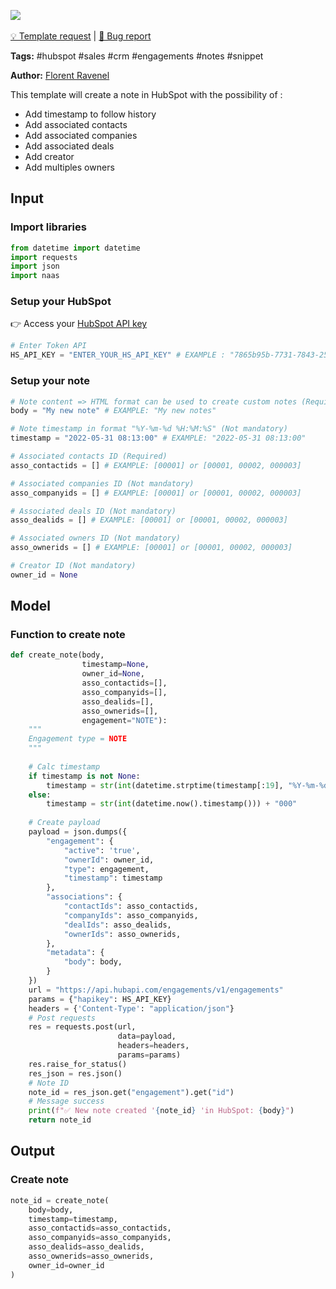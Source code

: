 <a href="https://app.naas.ai/user-redirect/naas/downloader?url=https://raw.githubusercontent.com/jupyter-naas/awesome-notebooks/master/HubSpot/HubSpot_Create_note.ipynb" target="_parent"><img src="https://naasai-public.s3.eu-west-3.amazonaws.com/open_in_naas.svg"/></a><br><br><a href="https://github.com/jupyter-naas/awesome-notebooks/issues/new?assignees=&labels=&template=template-request.md&title=Tool+-+Action+of+the+notebook+">💡 Template request</a> | <a href="https://github.com/jupyter-naas/awesome-notebooks/issues/new?assignees=&labels=&template=bug_report.md&title=">🚨 Bug report</a>

**Tags:** #hubspot #sales #crm #engagements #notes #snippet

**Author:** [Florent Ravenel](https://www.linkedin.com/in/florent-ravenel/)

This template will create a note in HubSpot with the possibility of :
- Add timestamp to follow history
- Add associated contacts
- Add associated companies
- Add associated deals
- Add creator
- Add multiples owners

## Input

### Import libraries


```python
from datetime import datetime
import requests
import json
import naas
```

### Setup your HubSpot
👉 Access your [HubSpot API key](https://knowledge.hubspot.com/integrations/how-do-i-get-my-hubspot-api-key)


```python
# Enter Token API
HS_API_KEY = "ENTER_YOUR_HS_API_KEY" # EXAMPLE : "7865b95b-7731-7843-2537-34284HSKHEZ"
```

### Setup your note


```python
# Note content => HTML format can be used to create custom notes (Required)
body = "My new note" # EXAMPLE: "My new notes"

# Note timestamp in format "%Y-%m-%d %H:%M:%S" (Not mandatory)
timestamp = "2022-05-31 08:13:00" # EXAMPLE: "2022-05-31 08:13:00"

# Associated contacts ID (Required)
asso_contactids = [] # EXAMPLE: [00001] or [00001, 00002, 000003]

# Associated companies ID (Not mandatory)
asso_companyids = [] # EXAMPLE: [00001] or [00001, 00002, 000003]

# Associated deals ID (Not mandatory)
asso_dealids = [] # EXAMPLE: [00001] or [00001, 00002, 000003]

# Associated owners ID (Not mandatory)
asso_ownerids = [] # EXAMPLE: [00001] or [00001, 00002, 000003]

# Creator ID (Not mandatory)
owner_id = None
```

## Model

### Function to create note


```python
def create_note(body,
                timestamp=None,
                owner_id=None,
                asso_contactids=[],
                asso_companyids=[],
                asso_dealids=[],
                asso_ownerids=[],
                engagement="NOTE"):
    """
    Engagement type = NOTE
    """
    
    # Calc timestamp
    if timestamp is not None:
        timestamp = str(int(datetime.strptime(timestamp[:19], "%Y-%m-%d %H:%M:%S").timestamp())) + "000"
    else:
        timestamp = str(int(datetime.now().timestamp())) + "000"
     
    # Create payload
    payload = json.dumps({
        "engagement": {
            "active": 'true',
            "ownerId": owner_id,
            "type": engagement,
            "timestamp": timestamp
        },
        "associations": {
            "contactIds": asso_contactids,
            "companyIds": asso_companyids,
            "dealIds": asso_dealids,
            "ownerIds": asso_ownerids,
        },
        "metadata": {
            "body": body,
        }
    })
    url = "https://api.hubapi.com/engagements/v1/engagements"
    params = {"hapikey": HS_API_KEY}
    headers = {'Content-Type': "application/json"}
    # Post requests
    res = requests.post(url,
                        data=payload,
                        headers=headers,
                        params=params)
    res.raise_for_status()
    res_json = res.json()
    # Note ID
    note_id = res_json.get("engagement").get("id")
    # Message success
    print(f"✅ New note created '{note_id} 'in HubSpot: {body}")
    return note_id
```

## Output

### Create note


```python
note_id = create_note(
    body=body,
    timestamp=timestamp,
    asso_contactids=asso_contactids,
    asso_companyids=asso_companyids,
    asso_dealids=asso_dealids,
    asso_ownerids=asso_ownerids,
    owner_id=owner_id
)
```
